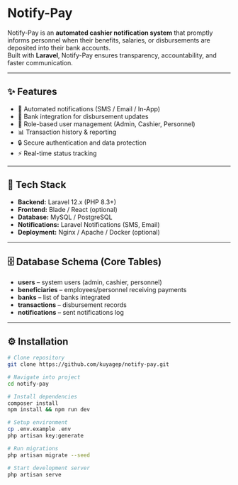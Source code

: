 # Notify-Pay

Notify-Pay is an **automated cashier notification system** that promptly informs personnel when their benefits, salaries, or disbursements are deposited into their bank accounts.  
Built with **Laravel**, Notify-Pay ensures transparency, accountability, and faster communication.

---

## ✨ Features
- 🔔 Automated notifications (SMS / Email / In-App)
- 🏦 Bank integration for disbursement updates
- 👥 Role-based user management (Admin, Cashier, Personnel)
- 📊 Transaction history & reporting
- 🔒 Secure authentication and data protection
- ⚡ Real-time status tracking

---

## 📂 Tech Stack
- **Backend:** Laravel 12.x (PHP 8.3+)
- **Frontend:** Blade / React (optional)
- **Database:** MySQL / PostgreSQL
- **Notifications:** Laravel Notifications (SMS, Email)
- **Deployment:** Nginx / Apache / Docker (optional)

---

## 🗄️ Database Schema (Core Tables)
- **users** – system users (admin, cashier, personnel)
- **beneficiaries** – employees/personnel receiving payments
- **banks** – list of banks integrated
- **transactions** – disbursement records
- **notifications** – sent notifications log

---

## ⚙️ Installation
```bash
# Clone repository
git clone https://github.com/kuyagep/notify-pay.git

# Navigate into project
cd notify-pay

# Install dependencies
composer install
npm install && npm run dev

# Setup environment
cp .env.example .env
php artisan key:generate

# Run migrations
php artisan migrate --seed

# Start development server
php artisan serve
